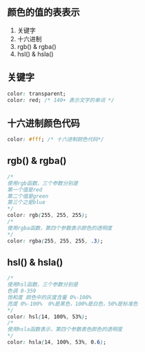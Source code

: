 
## 颜色的值的表表示
1. 关键字
2. 十六进制
3. rgb() & rgba()
4. hsl() & hsla()

## 关键字
```css
color: transparent;
color: red; /* 140+ 表示文字的单词 */
```

## 十六进制颜色代码
```css
color: #fff; /* 十六进制颜色代码*/  
```

## rgb() & rgba()
```css
/* 
使用rgb函数，三个参数分别是
第一个值是red
第二个值是green
第三个之是blue
*/
color: rgb(255, 255, 255);
/*
使用rgba函数，第四个参数表示颜色的透明度
*/
color: rgba(255, 255, 255, .3);
```

## hsl() & hsla()
```css
/*
使用hsl函数，三个参数分别是
色调 0-359
饱和度 颜色中的灰度含量 0%-100%
亮度 0%-100%  0%是黑色，100%是白色，50%是标准色
*/
color: hsl(14, 100%, 53%);
/*
使用hsla函数表示，第四个参数表色颜色的透明度
*/
color: hsla(14, 100%, 53%, 0.6);
```